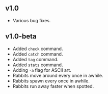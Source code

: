 
## v1.0

* Various bug fixes.

## v1.0-beta

* Added `check` command.
* Added `catch` command.
* Added `tag` command.
* Added `stats` command.
* Adding `-a` flag for ASCII art.
* Rabbits move around every once in awhile.
* Rabbits spawn every once in awhile.
* Rabbits run away faster when spotted.
